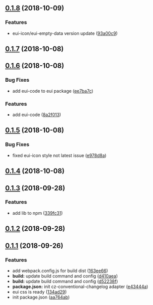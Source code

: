 <a name="0.1.8"></a>
## [0.1.8](https://github.com/MST-EUI/eui/compare/v0.1.7...v0.1.8) (2018-10-09)


### Features

* eui-icon/eui-empty-data version update ([93a00c9](https://github.com/MST-EUI/eui/commit/93a00c9))



<a name="0.1.7"></a>
## [0.1.7](https://github.com/MST-EUI/eui/compare/v0.1.6...v0.1.7) (2018-10-08)



<a name="0.1.6"></a>
## [0.1.6](https://github.com/MST-EUI/eui/compare/v0.1.5...v0.1.6) (2018-10-08)


### Bug Fixes

* add eui-code to eui package ([ee7ba7c](https://github.com/MST-EUI/eui/commit/ee7ba7c))


### Features

* add eui-code ([8a2f013](https://github.com/MST-EUI/eui/commit/8a2f013))



<a name="0.1.5"></a>
## [0.1.5](https://github.com/MST-EUI/eui/compare/v0.1.4...v0.1.5) (2018-10-08)


### Bug Fixes

* fixed eui-icon style not latest issue ([e978d8a](https://github.com/MST-EUI/eui/commit/e978d8a))



<a name="0.1.4"></a>
## [0.1.4](https://github.com/MST-EUI/eui/compare/v0.1.3...v0.1.4) (2018-10-08)



<a name="0.1.3"></a>
## [0.1.3](https://github.com/MST-EUI/eui/compare/v0.1.2...v0.1.3) (2018-09-28)


### Features

* add lib to npm ([339fc31](https://github.com/MST-EUI/eui/commit/339fc31))



<a name="0.1.2"></a>
## [0.1.2](https://github.com/MST-EUI/eui/compare/v0.1.1...v0.1.2) (2018-09-28)



<a name="0.1.1"></a>
## [0.1.1](https://github.com/MST-EUI/eui/compare/v0.1.0...v0.1.1) (2018-09-26)


### Features

* add webpack.config.js for build dist ([163ee66](https://github.com/MST-EUI/eui/commit/163ee66))
* **build:** update build command and config ([d410aea](https://github.com/MST-EUI/eui/commit/d410aea))
* **build:** update build command and config ([d52238f](https://github.com/MST-EUI/eui/commit/d52238f))
* **package.json:** init cz-conventional-changelog adapter ([e43444a](https://github.com/MST-EUI/eui/commit/e43444a))
* eui css is ready ([134ad29](https://github.com/MST-EUI/eui/commit/134ad29))
* init package.json ([aa764ab](https://github.com/MST-EUI/eui/commit/aa764ab))



